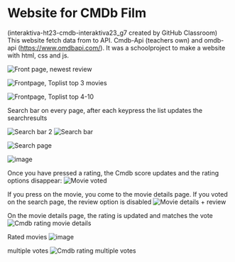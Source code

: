 # Website for CMDb Film
(interaktiva-ht23-cmdb-interaktiva23_g7 created by GitHub Classroom)
This website fetch data from to API. Cmdb-Api (teachers own) and omdb-api (https://www.omdbapi.com/).
It was a schoolproject to make a website with html, css and js.

![Front page, newest review](https://github.com/moma97/Cineasternas-movie-database/assets/117289081/74f46af0-fe27-48fd-bc9a-0434e31dc175)


![Frontpage, Toplist top 3 movies](https://github.com/moma97/Cineasternas-movie-database/assets/117289081/29032114-7a3b-458c-a82b-3b1e513e5876)


![Frontpage, Toplist top 4-10](https://github.com/moma97/Cineasternas-movie-database/assets/117289081/34843792-d104-439e-bc35-3b6265eb428f)



Search bar on every page, after each keypress the list updates the searchresults

![Search bar 2](https://github.com/moma97/Cineasternas-movie-database/assets/117289081/4b0d3f3b-9db9-4edd-8326-71de1d3eb4de)                      ![Search bar ](https://github.com/moma97/Cineasternas-movie-database/assets/117289081/a8ca8cdb-677f-4f7a-a5b4-768c2cd358a0)



![Search page](https://github.com/moma97/Cineasternas-movie-database/assets/117289081/2b2935a7-919b-4036-9630-ee7970b1686a)



![image](https://github.com/moma97/Cineasternas-movie-database/assets/117289081/cfd640a7-3089-40cd-8560-a67b17fdf0d9)


Once you have pressed a rating, the Cmdb score updates and the rating options disappear:
![Movie voted](https://github.com/moma97/Cineasternas-movie-database/assets/117289081/16a579bf-3da8-4a7d-9109-746ff61e4605)

If you press on the movie, you come to the movie details page. If you voted on the search page, the review option is disabled
![Movie details + review](https://github.com/moma97/Cineasternas-movie-database/assets/117289081/ee43d494-7882-4e4d-b274-d3dc936b7762)

On the movie details page, the rating is updated and matches the vote
![Cmdb rating movie details](https://github.com/moma97/Cineasternas-movie-database/assets/117289081/47e0ded7-6070-4d13-8302-444a865edd4e)

Rated movies
![image](https://github.com/moma97/Cineasternas-movie-database/assets/117289081/c8915568-b633-4249-b2b2-da06af703540)

multiple votes
![Cmdb rating multiple votes](https://github.com/moma97/Cineasternas-movie-database/assets/117289081/78ba8864-323d-4009-bb90-8a34644e7f4d)
